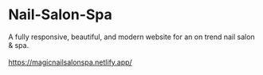 # Nail-Salon-Spa
A fully responsive, beautiful, and modern website for an on trend nail salon &amp; spa.<br>
<br> https://magicnailsalonspa.netlify.app/ 
